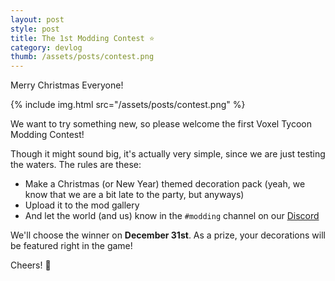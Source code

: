 ```yaml
---
layout: post
style: post
title: The 1st Modding Contest ⭐
category: devlog
thumb: /assets/posts/contest.png
---
```


Merry Christmas Everyone!

{% include img.html src="/assets/posts/contest.png" %}

We want to try something new, so please welcome the first Voxel Tycoon Modding Contest!

Though it might sound big, it's actually very simple, since we are just testing the waters. The rules are these:

* Make a Christmas (or New Year) themed decoration pack (yeah, we know that we are a bit late to the party, but anyways)
* Upload it to the mod gallery
* And let the world (and us) know in the `#modding` channel on our [Discord](//discord.gg/voxeltycoon)

We'll choose the winner on **December 31st**. As a prize, your decorations will be featured right in the game!

Cheers! 🎅